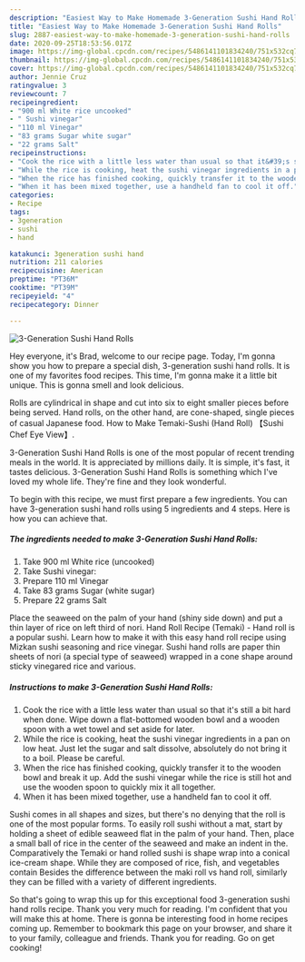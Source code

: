 ```yaml
---
description: "Easiest Way to Make Homemade 3-Generation Sushi Hand Rolls"
title: "Easiest Way to Make Homemade 3-Generation Sushi Hand Rolls"
slug: 2887-easiest-way-to-make-homemade-3-generation-sushi-hand-rolls
date: 2020-09-25T18:53:56.017Z
image: https://img-global.cpcdn.com/recipes/5486141101834240/751x532cq70/3-generation-sushi-hand-rolls-recipe-main-photo.jpg
thumbnail: https://img-global.cpcdn.com/recipes/5486141101834240/751x532cq70/3-generation-sushi-hand-rolls-recipe-main-photo.jpg
cover: https://img-global.cpcdn.com/recipes/5486141101834240/751x532cq70/3-generation-sushi-hand-rolls-recipe-main-photo.jpg
author: Jennie Cruz
ratingvalue: 3
reviewcount: 7
recipeingredient:
- "900 ml White rice uncooked"
- " Sushi vinegar"
- "110 ml Vinegar"
- "83 grams Sugar white sugar"
- "22 grams Salt"
recipeinstructions:
- "Cook the rice with a little less water than usual so that it&#39;s still a bit hard when done. Wipe down a flat-bottomed wooden bowl and a wooden spoon with a wet towel and set aside for later."
- "While the rice is cooking, heat the sushi vinegar ingredients in a pan on low heat. Just let the sugar and salt dissolve, absolutely do not bring it to a boil. Please be careful."
- "When the rice has finished cooking, quickly transfer it to the wooden bowl and break it up. Add the sushi vinegar while the rice is still hot and use the wooden spoon to quickly mix it all together."
- "When it has been mixed together, use a handheld fan to cool it off."
categories:
- Recipe
tags:
- 3generation
- sushi
- hand

katakunci: 3generation sushi hand 
nutrition: 211 calories
recipecuisine: American
preptime: "PT36M"
cooktime: "PT39M"
recipeyield: "4"
recipecategory: Dinner

---
```



![3-Generation Sushi Hand Rolls](https://img-global.cpcdn.com/recipes/5486141101834240/751x532cq70/3-generation-sushi-hand-rolls-recipe-main-photo.jpg)

Hey everyone, it's Brad, welcome to our recipe page. Today, I'm gonna show you how to prepare a special dish, 3-generation sushi hand rolls. It is one of my favorites food recipes. This time, I'm gonna make it a little bit unique. This is gonna smell and look delicious.

Rolls are cylindrical in shape and cut into six to eight smaller pieces before being served. Hand rolls, on the other hand, are cone-shaped, single pieces of casual Japanese food. How to Make Temaki-Sushi (Hand Roll) 【Sushi Chef Eye View】.

3-Generation Sushi Hand Rolls is one of the most popular of recent trending meals in the world. It is appreciated by millions daily. It is simple, it's fast, it tastes delicious. 3-Generation Sushi Hand Rolls is something which I've loved my whole life. They're fine and they look wonderful.


To begin with this recipe, we must first prepare a few ingredients. You can have 3-generation sushi hand rolls using 5 ingredients and 4 steps. Here is how you can achieve that.

<!--inarticleads1-->

##### The ingredients needed to make 3-Generation Sushi Hand Rolls:

1. Take 900 ml White rice (uncooked)
1. Take  Sushi vinegar:
1. Prepare 110 ml Vinegar
1. Take 83 grams Sugar (white sugar)
1. Prepare 22 grams Salt


Place the seaweed on the palm of your hand (shiny side down) and put a thin layer of rice on left third of nori. Hand Roll Recipe (Temaki) - Hand roll is a popular sushi. Learn how to make it with this easy hand roll recipe using Mizkan sushi seasoning and rice vinegar. Sushi hand rolls are paper thin sheets of nori (a special type of seaweed) wrapped in a cone shape around sticky vinegared rice and various. 

<!--inarticleads2-->

##### Instructions to make 3-Generation Sushi Hand Rolls:

1. Cook the rice with a little less water than usual so that it&#39;s still a bit hard when done. Wipe down a flat-bottomed wooden bowl and a wooden spoon with a wet towel and set aside for later.
1. While the rice is cooking, heat the sushi vinegar ingredients in a pan on low heat. Just let the sugar and salt dissolve, absolutely do not bring it to a boil. Please be careful.
1. When the rice has finished cooking, quickly transfer it to the wooden bowl and break it up. Add the sushi vinegar while the rice is still hot and use the wooden spoon to quickly mix it all together.
1. When it has been mixed together, use a handheld fan to cool it off.


Sushi comes in all shapes and sizes, but there&#39;s no denying that the roll is one of the most popular forms. To easily roll sushi without a mat, start by holding a sheet of edible seaweed flat in the palm of your hand. Then, place a small ball of rice in the center of the seaweed and make an indent in the. Comparatively the Temaki or hand rolled sushi is shape wrap into a conical ice-cream shape. While they are composed of rice, fish, and vegetables contain Besides the difference between the maki roll vs hand roll, similarly they can be filled with a variety of different ingredients. 

So that's going to wrap this up for this exceptional food 3-generation sushi hand rolls recipe. Thank you very much for reading. I'm confident that you will make this at home. There is gonna be interesting food in home recipes coming up. Remember to bookmark this page on your browser, and share it to your family, colleague and friends. Thank you for reading. Go on get cooking!
